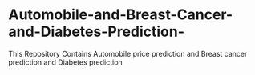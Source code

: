 # Automobile-and-Breast-Cancer-and-Diabetes-Prediction-
This Repository Contains Automobile price prediction and Breast cancer prediction and Diabetes prediction 
